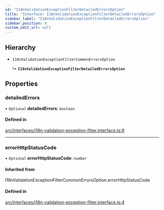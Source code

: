 ```yaml
---
id: "I18nValidationExceptionFilterDetailedErrorsOption"
title: "Interface: I18nValidationExceptionFilterDetailedErrorsOption"
sidebar_label: "I18nValidationExceptionFilterDetailedErrorsOption"
sidebar_position: 0
custom_edit_url: null
---
```


## Hierarchy

- `I18nValidationExceptionFilterCommonErrorsOption`

  ↳ **`I18nValidationExceptionFilterDetailedErrorsOption`**

## Properties

### detailedErrors

• `Optional` **detailedErrors**: `boolean`

#### Defined in

[src/interfaces/i18n-validation-exception-filter.interface.ts:9](https://github.com/toonvanstrijp/nestjs-i18n/blob/085d31c/src/interfaces/i18n-validation-exception-filter.interface.ts#L9)

___

### errorHttpStatusCode

• `Optional` **errorHttpStatusCode**: `number`

#### Inherited from

I18nValidationExceptionFilterCommonErrorsOption.errorHttpStatusCode

#### Defined in

[src/interfaces/i18n-validation-exception-filter.interface.ts:4](https://github.com/toonvanstrijp/nestjs-i18n/blob/085d31c/src/interfaces/i18n-validation-exception-filter.interface.ts#L4)

